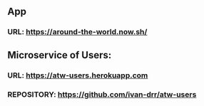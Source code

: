 ## App
### URL: https://around-the-world.now.sh/

## Microservice of Users: 
### URL: https://atw-users.herokuapp.com
### REPOSITORY: https://github.com/ivan-drr/atw-users
